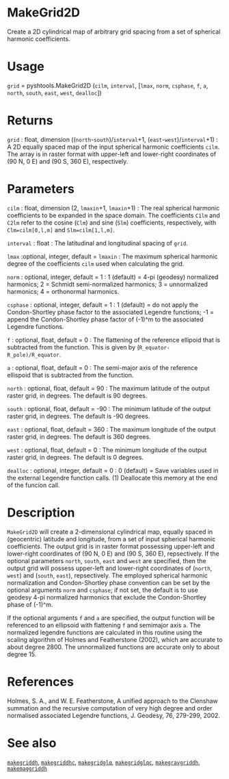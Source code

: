 # MakeGrid2D

Create a 2D cylindrical map of arbitrary grid spacing from a set of spherical harmonic coefficients.

# Usage

`grid` = pyshtools.MakeGrid2D (`cilm`, `interval`, [`lmax`, `norm`, `csphase`, `f`, `a`, `north`, `south`, `east`, `west`, `dealloc`])

# Returns

`grid` : float, dimension ((`north`-`south`)/`interval`+1, (`east`-`west`)/`interval`+1)
:   A 2D equally spaced map of the input spherical harmonic coefficients `cilm`. The  array is in raster format with upper-left and lower-right coordinates of (90 N, 0 E) and (90 S, 360 E), respectively.

# Parameters

`cilm` : float, dimension (2, `lmaxin`+1, `lmaxin`+1)
:   The real spherical harmonic coefficients to be expanded in the space domain. The coefficients `C1lm` and `C2lm` refer to the cosine (`Clm`) and sine (`Slm`) coefficients, respectively, with `Clm=cilm[0,l,m]` and `Slm=cilm[1,l,m]`. 

`interval` : float
:   The latitudinal and longitudinal spacing of `grid`.

`lmax` :optional, integer, default = `lmaxin`
:   The maximum spherical harmonic degree of the coefficients `cilm` used when calculating the grid.

`norm` : optional, integer, default = 1
:   1 (default) = 4-pi (geodesy) normalized harmonics; 2 = Schmidt semi-normalized harmonics; 3 = unnormalized harmonics; 4 = orthonormal harmonics.

`csphase` : optional, integer, default = 1
:   1 (default) = do not apply the Condon-Shortley phase factor to the associated Legendre functions; -1 = append the Condon-Shortley phase factor of (-1)^m to the associated Legendre functions.

`f` : optional, float, default = 0
:   The flattening of the reference ellipoid that is subtracted from the function. This is given by (`R_equator-R_pole)/R_equator`.

`a` : optional, float, default = 0
:   The semi-major axis of the reference ellispoid that is subtracted from the function.

`north` : optional, float, default = 90
:   The maximum latitude of the output raster grid, in degrees. The default is 90 degrees.

`south` : optional, float, default = -90
:   The minimum latitude of the output raster grid, in degrees. The default is -90 degrees.

`east` : optional, float, default = 360
:   The maximum longitude of the output raster grid, in degrees. The default is 360 degrees.

`west` : optional, float, default = 0
:   The minimum longitude of the output raster grid, in degrees. The default is 0 degrees.

`dealloc` : optional, integer, default = 0
:   0 (default) = Save variables used in the external Legendre function calls. (1) Deallocate this memory at the end of the funcion call.

# Description

`MakeGrid2D` will create a 2-dimensional cylindrical map, equally spaced in (geocentric) latitude and longitude, from a set of input spherical harmonic coefficients. The output grid is in raster format possessing upper-left and lower-right coordinates of (90 N, 0 E) and (90 S, 360 E), repsectively. If the optional parameters `north`, `south`, `east` and `west` are specified, then the output grid will possess upper-left and lower-right coordinates of (`north`, `west`) and (`south`, `east`), repsectively. The employed spherical harmonic normalization and Condon-Shortley phase convention can be set by the optional arguments `norm` and `csphase`; if not set, the default is to use geodesy 4-pi normalized harmonics that exclude the Condon-Shortley phase of (-1)^m.

If the optional arguments `f` and `a` are specified, the output function will be referenced to an ellipsoid with flattening `f` and semimajor axis `a`. The normalized legendre functions are calculated in this routine using the scaling algorithm of Holmes and Featherstone (2002), which are accurate to about degree 2800. The unnormalized functions are accurate only to about degree 15. 

# References

Holmes, S. A., and W. E. Featherstone, A unified approach to the Clenshaw summation and the recursive computation of very high degree and order normalised associated Legendre functions, J. Geodesy, 76, 279-299, 2002.

# See also

[`makegriddh`](pymakegriddh.html), [`makegriddhc`](pymakegriddhc.html), [`makegridglq`](pymakegridglq.html), [`makegridglqc`](pymakegridglqc.html), [`makegravgriddh`](pymakegravgriddh.html), [`makemaggriddh`](pymakemaggriddh.html)
